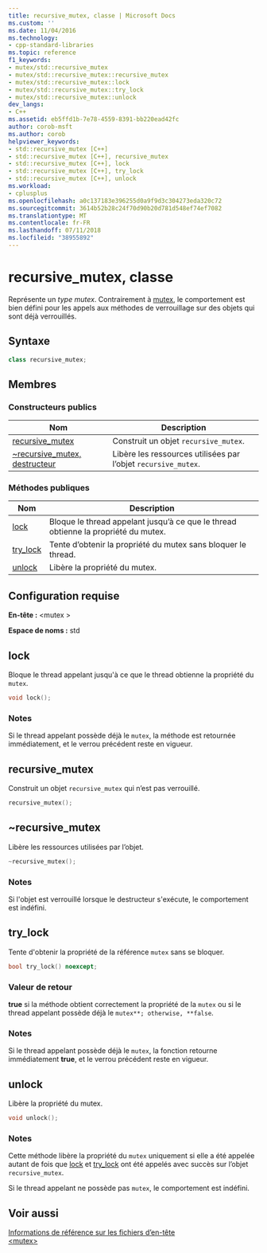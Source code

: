 ```yaml
---
title: recursive_mutex, classe | Microsoft Docs
ms.custom: ''
ms.date: 11/04/2016
ms.technology:
- cpp-standard-libraries
ms.topic: reference
f1_keywords:
- mutex/std::recursive_mutex
- mutex/std::recursive_mutex::recursive_mutex
- mutex/std::recursive_mutex::lock
- mutex/std::recursive_mutex::try_lock
- mutex/std::recursive_mutex::unlock
dev_langs:
- C++
ms.assetid: eb5ffd1b-7e78-4559-8391-bb220ead42fc
author: corob-msft
ms.author: corob
helpviewer_keywords:
- std::recursive_mutex [C++]
- std::recursive_mutex [C++], recursive_mutex
- std::recursive_mutex [C++], lock
- std::recursive_mutex [C++], try_lock
- std::recursive_mutex [C++], unlock
ms.workload:
- cplusplus
ms.openlocfilehash: a0c137183e396255d0a9f9d3c304273eda320c72
ms.sourcegitcommit: 3614b52b28c24f70d90b20d781d548ef74ef7082
ms.translationtype: MT
ms.contentlocale: fr-FR
ms.lasthandoff: 07/11/2018
ms.locfileid: "38955892"
---
```

# <a name="recursivemutex-class"></a>recursive_mutex, classe

Représente un *type mutex*. Contrairement à [mutex](../standard-library/mutex-class-stl.md), le comportement est bien défini pour les appels aux méthodes de verrouillage sur des objets qui sont déjà verrouillés.

## <a name="syntax"></a>Syntaxe

```cpp
class recursive_mutex;
```

## <a name="members"></a>Membres

### <a name="public-constructors"></a>Constructeurs publics

|Nom|Description|
|----------|-----------------|
|[recursive_mutex](#recursive_mutex)|Construit un objet `recursive_mutex`.|
|[~recursive_mutex, destructeur](#dtorrecursive_mutex_destructor)|Libère les ressources utilisées par l’objet `recursive_mutex`.|

### <a name="public-methods"></a>M&#233;thodes publiques

|Nom|Description|
|----------|-----------------|
|[lock](#lock)|Bloque le thread appelant jusqu’à ce que le thread obtienne la propriété du mutex.|
|[try_lock](#try_lock)|Tente d’obtenir la propriété du mutex sans bloquer le thread.|
|[unlock](#unlock)|Libère la propriété du mutex.|

## <a name="requirements"></a>Configuration requise

**En-tête :** \<mutex >

**Espace de noms :** std

## <a name="lock"></a>  lock

Bloque le thread appelant jusqu'à ce que le thread obtienne la propriété du `mutex`.

```cpp
void lock();
```

### <a name="remarks"></a>Notes

Si le thread appelant possède déjà le `mutex`, la méthode est retournée immédiatement, et le verrou précédent reste en vigueur.

## <a name="recursive_mutex"></a>  recursive_mutex

Construit un objet `recursive_mutex` qui n’est pas verrouillé.

```cpp
recursive_mutex();
```

## <a name="dtorrecursive_mutex_destructor"></a>  ~recursive_mutex

Libère les ressources utilisées par l’objet.

```cpp
~recursive_mutex();
```

### <a name="remarks"></a>Notes

Si l'objet est verrouillé lorsque le destructeur s'exécute, le comportement est indéfini.

## <a name="try_lock"></a>  try_lock

Tente d'obtenir la propriété de la référence `mutex` sans se bloquer.

```cpp
bool try_lock() noexcept;
```

### <a name="return-value"></a>Valeur de retour

**true** si la méthode obtient correctement la propriété de la `mutex` ou si le thread appelant possède déjà le `mutex**; otherwise, **false`.

### <a name="remarks"></a>Notes

Si le thread appelant possède déjà le `mutex`, la fonction retourne immédiatement **true**, et le verrou précédent reste en vigueur.

## <a name="unlock"></a>  unlock

Libère la propriété du mutex.

```cpp
void unlock();
```

### <a name="remarks"></a>Notes

Cette méthode libère la propriété du `mutex` uniquement si elle a été appelée autant de fois que [lock](#lock) et [try_lock](#try_lock) ont été appelés avec succès sur l’objet `recursive_mutex`.

Si le thread appelant ne possède pas `mutex`, le comportement est indéfini.

## <a name="see-also"></a>Voir aussi

[Informations de référence sur les fichiers d’en-tête](../standard-library/cpp-standard-library-header-files.md)<br/>
[\<mutex>](../standard-library/mutex.md)<br/>

